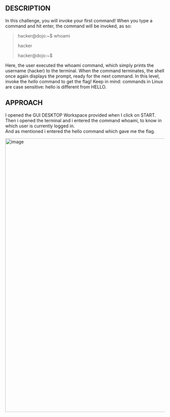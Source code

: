 ## DESCRIPTION
In this challenge, you will invoke your first command! When you type a command and hit enter, the command will be invoked, as so:

>hacker@dojo:~$ whoami
>
>hacker
>
>hacker@dojo:~$

Here, the user executed the whoami command, which simply prints the username (hacker) to the terminal. When the command terminates, the shell once again displays the prompt, ready for the next command.
In this level, invoke the *hello* command to get the flag! Keep in mind: commands in Linux are case sensitive: hello is different from HELLO.

## APPROACH
I opened the GUI DESKTOP Workspace provided when I click on START.
Then i opened the terminal and i entered the command whoami, to know in which user is currently logged in.  
And as mentioned i entered the hello command which gave me the flag. 

<img width="863" alt="image" src="https://github.com/user-attachments/assets/edcae25c-c098-46ca-a8c0-5d7b62e3e052">
